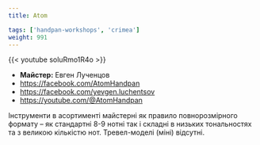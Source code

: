```yaml
---
title: Atom

tags: ['handpan-workshops', 'crimea']
weight: 991
---
```

{{< youtube soluRmo1R4o >}}

- **Майстер:** Евген Лученцов
- https://facebook.com/AtomHandpan
- https://facebook.com/yevgen.luchentsov
- https://youtube.com/@AtomHandpan

Інструменти в асортименті майстерні як правило повнорозмірного формату – як стандартні 8-9 нотні так і складні в низьких тональностях та з великою кількістю нот. Тревел-моделі (міні) відсутні.
